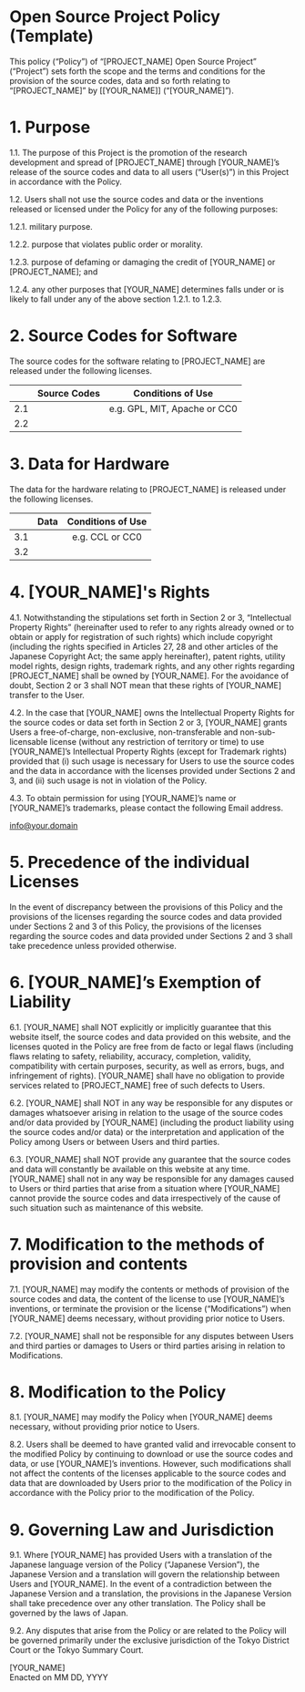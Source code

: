 # Open Source Project Policy (Template)

This policy (“Policy”) of “[PROJECT_NAME] Open Source Project” (“Project”) sets forth the scope and the terms and conditions for the provision of the source codes, data and so forth relating to “[PROJECT_NAME]” by [[YOUR_NAME]] (“[YOUR_NAME]”).

# 1. Purpose

1.1. The purpose of this Project is the promotion of the research development and spread of [PROJECT_NAME] through [YOUR_NAME]’s release of the source codes and data to all users (“User(s)”) in this Project in accordance with the Policy.

1.2. Users shall not use the source codes and data or the inventions released or licensed under the Policy for any of the following purposes:

1.2.1. military purpose.

1.2.2. purpose that violates public order or morality.

1.2.3. purpose of defaming or damaging the credit of [YOUR_NAME] or [PROJECT_NAME]; and

1.2.4. any other purposes that [YOUR_NAME] determines falls under or is likely to fall under any of the above section 1.2.1. to 1.2.3.

# 2. Source Codes for Software

The source codes for the software relating to [PROJECT_NAME] are released under the following licenses.

||Source Codes|Conditions of Use|
|:-:|:-:|:-:|
|2.1||e.g. GPL, MIT, Apache or CC0|
|2.2|||

# 3. Data for Hardware

The data for the hardware relating to [PROJECT_NAME] is released under the following licenses.

||Data|Conditions of Use|
|:-:|:-:|:-:|
|3.1||e.g. CCL or CC0|
|3.2|||

# 4. [YOUR_NAME]'s Rights

4.1. Notwithstanding the stipulations set forth in Section 2 or 3, “Intellectual Property Rights” (hereinafter used to refer to any rights already owned or to obtain or apply for registration of such rights) which include copyright (including the rights specified in Articles 27, 28 and other articles of the Japanese Copyright Act; the same apply hereinafter), patent rights, utility model rights, design rights, trademark rights, and any other rights regarding [PROJECT_NAME] shall be owned by [YOUR_NAME]. For the avoidance of doubt, Section 2 or 3 shall NOT mean that these rights of [YOUR_NAME] transfer to the User.

4.2. In the case that [YOUR_NAME] owns the Intellectual Property Rights for the source codes or data set forth in Section 2 or 3, [YOUR_NAME] grants Users a free-of-charge, non-exclusive, non-transferable and non-sub-licensable license (without any restriction of territory or time) to use [YOUR_NAME]’s Intellectual Property Rights (except for Trademark rights) provided that (i) such usage is necessary for Users to use the source codes and the data in accordance with the licenses provided under Sections 2 and 3, and (ii) such usage is not in violation of the Policy.

4.3. To obtain permission for using [YOUR_NAME]’s name or [YOUR_NAME]’s trademarks, please contact the following Email address.

info@your.domain

# 5. Precedence of the individual Licenses

In the event of discrepancy between the provisions of this Policy and the provisions of the licenses regarding the source codes and data provided under Sections 2 and 3 of this Policy, the provisions of the licenses regarding the source codes and data provided under Sections 2 and 3 shall take precedence unless provided otherwise.

# 6. [YOUR_NAME]’s Exemption of Liability

6.1. [YOUR_NAME] shall NOT explicitly or implicitly guarantee that this website itself, the source codes and data provided on this website, and the licenses quoted in the Policy are free from de facto or legal flaws (including flaws relating to safety, reliability, accuracy, completion, validity, compatibility with certain purposes, security, as well as errors, bugs, and infringement of rights). [YOUR_NAME] shall have no obligation to provide services related to [PROJECT_NAME] free of such defects to Users.

6.2. [YOUR_NAME] shall NOT in any way be responsible for any disputes or damages whatsoever arising in relation to the usage of the source codes and/or data provided by [YOUR_NAME] \(including the product liability using the source codes and/or data) or the interpretation and application of the Policy among Users or between Users and third parties.

6.3. [YOUR_NAME] shall NOT provide any guarantee that the source codes and data will constantly be available on this website at any time. [YOUR_NAME] shall not in any way be responsible for any damages caused to Users or third parties that arise from a situation where [YOUR_NAME] cannot provide the source codes and data irrespectively of the cause of such situation such as maintenance of this website.

# 7. Modification to the methods of provision and contents

7.1.  [YOUR_NAME] may modify the contents or methods of provision of the source codes and data, the content of the license to use [YOUR_NAME]’s inventions, or terminate the provision or the license (“Modifications”) when [YOUR_NAME] deems necessary, without providing prior notice to Users.

7.2. [YOUR_NAME] shall not be responsible for any disputes between Users and third parties or damages to Users or third parties arising in relation to Modifications.

# 8. Modification to the Policy

8.1. [YOUR_NAME] may modify the Policy when [YOUR_NAME] deems necessary, without providing prior notice to Users.

8.2. Users shall be deemed to have granted valid and irrevocable consent to the modified Policy by continuing to download or use the source codes and data, or use [YOUR_NAME]’s inventions. However, such modifications shall not affect the contents of the licenses applicable to the source codes and data that are downloaded by Users prior to the modification of the Policy in accordance with the Policy prior to the modification of the Policy.

# 9. Governing Law and Jurisdiction

9.1. Where [YOUR_NAME] has provided Users with a translation of the Japanese language version of the Policy (“Japanese Version”), the Japanese Version and a translation will govern the relationship between Users and [YOUR_NAME]. In the event of a contradiction between the Japanese Version and a translation, the provisions in the Japanese Version shall take precedence over any other translation. The Policy shall be governed by the laws of Japan.

9.2. Any disputes that arise from the Policy or are related to the Policy will be governed primarily under the exclusive jurisdiction of the Tokyo District Court or the Tokyo Summary Court.

[YOUR_NAME]  
Enacted on MM DD, YYYY